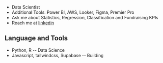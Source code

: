 - Data Scientist
- Additional Tools: Power BI, AWS, Looker, Figma, Premier Pro
- Ask me about Statistics, Regression, Classification and Fundraising KPIs
- Reach me at [linkedin](https://www.linkedin.com/in/bikpo/)


## **Language and Tools**

- Python, R -- Data Science
- Javascript, tailwindcss, Supabase -- Building
